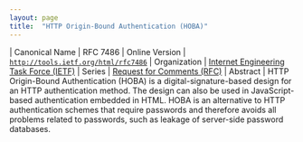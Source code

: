 ```yaml
---
layout: page
title:  "HTTP Origin-Bound Authentication (HOBA)"
---
```


| Canonical Name | RFC 7486
| Online Version | [`http://tools.ietf.org/html/rfc7486`](http://tools.ietf.org/html/rfc7486)
| Organization | [Internet Engineering Task Force (IETF)](..)
| Series | [Request for Comments (RFC)](.)
| Abstract | HTTP Origin-Bound Authentication (HOBA) is a digital-signature-based design for an HTTP authentication method. The design can also be used in JavaScript-based authentication embedded in HTML. HOBA is an alternative to HTTP authentication schemes that require passwords and therefore avoids all problems related to passwords, such as leakage of server-side password databases.